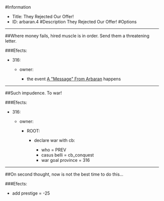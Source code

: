#Information
 - Title: They Rejected Our Offer!
 - ID: arbaran.4
#Description
They Rejected Our Offer!
#Options

___
##Where money fails, hired muscle is in order. Send them a threatening letter.

###Efects:<ul><li>316:</li><ul><li>owner:</li><ul><li>the event [A "Message" From Arbaran](../events/a_message_from_arbaran.md) happens</li></ul></ul></ul>

___
##Such impudence. To war!

###Efects:<ul><li>316:</li><ul><li>owner:</li><ul><li>ROOT:</li><ul><li>declare war with cb:</li><ul><li>who = PREV</li><li>casus belli = cb_conquest</li><li>war goal province = 316</li></ul></ul></ul></ul></ul>

___
##On second thought, now is not the best time to do this...

###Efects:<ul><li>add prestige = -25</li></ul>
